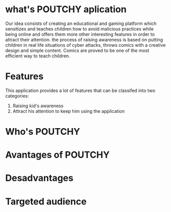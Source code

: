 # what's POUTCHY aplication 
Our idea consists of creating an educational and gaming platform  which sensitizes and teaches children how to avoid malicious practices while being online and offers them more other interesting  features in order to attract their attention. the process of raising awareness is based on putting children in real life situations of cyber attacks, throws comics with a creative design and simple content. Comics are proved to be one of the most efficient way to teach children.

# Features
This application provides a lot of features that can be classifed into two categories:
1. Raising kid's awareness
2. Attract his attention to keep him using the application
# Who's POUTCHY 
# Avantages of POUTCHY
# Desadvantages

# Targeted audience



